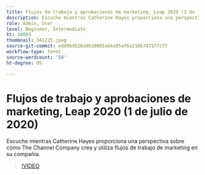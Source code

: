 ```yaml
---
title: Flujos de trabajo y aprobaciones de marketing, Leap 2020 (1 de julio de 2020)
description: Escuche mientras Catherine Hayes proporciona una perspectiva sobre cómo The Channel Company crea y utiliza flujos de trabajo de marketing en su compañía.
role: Admin, User
level: Beginner, Intermediate
kt: 10003
thumbnail: 341225.jpeg
source-git-commit: edd0bdb28a9b3d065a64a95af6a216b747577c77
workflow-type: tm+mt
source-wordcount: '50'
ht-degree: 0%

---
```


# Flujos de trabajo y aprobaciones de marketing, Leap 2020 (1 de julio de 2020)

Escuche mientras Catherine Hayes proporciona una perspectiva sobre cómo The Channel Company crea y utiliza flujos de trabajo de marketing en su compañía.

>[!VIDEO](https://video.tv.adobe.com/v/341225/?quality=12&learn=on)
